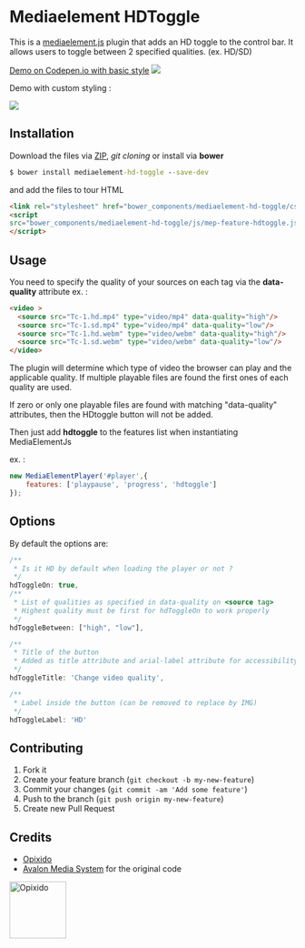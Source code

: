 # Mediaelement HDToggle
This is a [mediaelement.js](http://mediaelementjs.com/) plugin that adds an HD toggle to the control bar. It allows users to toggle between 2 specified qualities. (ex. HD/SD)

[Demo on Codepen.io with basic style](http://codepen.io/gavrochelegnou/details/eppdea/)
![](https://i.imgur.com/ZZFaxUz.png)

Demo with custom styling :

![](https://i.imgur.com/8WXhP4w.png)



## Installation
Download the files via [ZIP](https://github.com/opixido/mediaelement-hd-toggle/archive/master.zip),  _git cloning_ or install via **bower**

```cmd
$ bower install mediaelement-hd-toggle --save-dev
```

and add the files to tour HTML

```html
<link rel="stylesheet" href="bower_components/mediaelement-hd-toggle/css/mejs-hdtoggle.css" />
<script
src="bower_components/mediaelement-hd-toggle/js/mep-feature-hdtoggle.js">
</script>
```

## Usage
You need to specify the quality of your sources on each <source> tag via the **data-quality** attribute ex. :

```html
<video >
  <source src="Tc-1.hd.mp4" type="video/mp4" data-quality="high"/>
  <source src="Tc-1.sd.mp4" type="video/mp4" data-quality="low"/>
  <source src="Tc-1.hd.webm" type="video/webm" data-quality="high"/>
  <source src="Tc-1.sd.webm" type="video/webm" data-quality="low"/>
</video>
```

The plugin will determine which type of video the browser can play and the applicable quality. If multiple playable files are found the first ones of each quality are used.

If zero or only one playable files are found with matching "data-quality" attributes, then the HDtoggle button will not be added.

Then just add **hdtoggle** to the features list when instantiating MediaElementJs

ex. :

```javascript
new MediaElementPlayer('#player',{
    features: ['playpause', 'progress', 'hdtoggle']
});
```

## Options
By default the options are:

```javascript
/**
 * Is it HD by default when loading the player or not ?
 */
hdToggleOn: true,
/**
 * List of qualities as specified in data-quality on <source tag>
 * Highest quality must be first for hdToggleOn to work properly
 */
hdToggleBetween: ["high", "low"],

/**
 * Title of the button
 * Added as title attribute and arial-label attribute for accessibility
 */
hdToggleTitle: 'Change video quality',

/**
 * Label inside the button (can be removed to replace by IMG)
 */
hdToggleLabel: 'HD'
```

## Contributing
1. Fork it
2. Create your feature branch (`git checkout -b my-new-feature`)
3. Commit your changes (`git commit -am 'Add some feature'`)
4. Push to the branch (`git push origin my-new-feature`)
5. Create new Pull Request

## Credits

* [Opixido](http://opixido.com)
* [Avalon Media System](https://github.com/avalonmediasystem) for the original code

<a href="http://opixido.com"><img width="100" src="http://opixido.com/2015/img/vignette_logo.png" alt="Opixido"></a>
